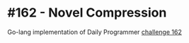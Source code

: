 \#162 - Novel Compression
=================

Go-lang implementation of Daily Programmer
[challenge 162](http://www.reddit.com/r/dailyprogrammer/comments/25clki/5122014_challenge_162_easy_novel_compression_pt_1/)
